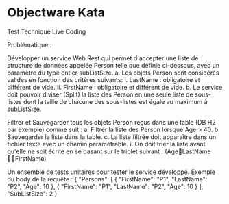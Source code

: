 # Objectware Kata

Test Technique Live Coding

Problématique :

Développer un service Web Rest qui permet d'accepter une liste de structure de données appelée Person telle que définie ci-dessous, avec un paramètre du type entier subListSize. a. Les objets Person sont considérés valides en fonction des critères suivants: i. LastName : obligatoire et différent de vide. ii. FirstName : obligatoire et différent de vide.
b. Le service doit pouvoir diviser (Split) la liste des Person en une seule liste de sous-listes dont la taille de chacune des sous-listes est égale au maximum à subListSize.

Filtrer et Sauvegarder tous les objets Person reçus dans une table (DB H2 par exemple) comme suit :
a. Filtrer la liste des Person lorsque Age > 40. b. Sauvegarder la liste dans la table. c. La liste filtrée doit apparaître dans un fichier texte avec un chemin paramétrable. i. On doit trier la liste avant qu'elle ne soit écrite en se basant sur le triplet suivant : (AgeLastName FirstName)

Un ensemble de tests unitaires pour tester le service développé.
Exemple du body de la requête : { "Persons": [ { "FirstName": "P1", "LastName": "P2", "Age": 10 }, { "FirstName": "P1", "LastName": "P2", "Age": 10 } ], "SubListSize": 2 }
